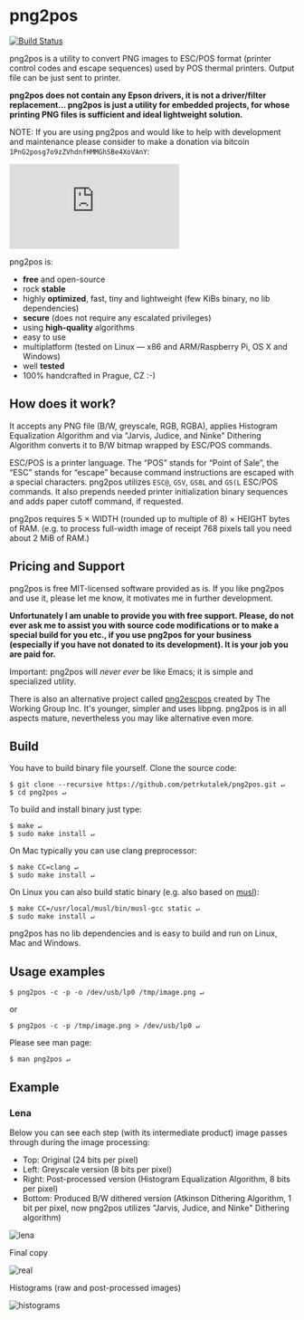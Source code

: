# png2pos

[![Build Status](https://travis-ci.org/petrkutalek/png2pos.svg?branch=master)](https://travis-ci.org/petrkutalek/png2pos)

png2pos is a utility to convert PNG images to ESC/POS format (printer control codes and escape
sequences) used by POS thermal printers. Output file can be just sent to printer.

**png2pos does not contain any Epson drivers, it is not a driver/filter replacement… png2pos is just
a utility for embedded projects, for whose printing PNG files is sufficient and ideal lightweight
solution.**

NOTE: If you are using png2pos and would like to help with development and maintenance please
consider to make a donation via bitcoin `1PnG2posg7o9zZVhdnfHMMGhSBe4XoVAnY`:

![bitcoin 1PnG2posg7o9zZVhdnfHMMGhSBe4XoVAnY](https://bitref.com/qr.php?data=1PnG2posg7o9zZVhdnfHMMGhSBe4XoVAnY)

png2pos is:

* **free** and open-source
* rock **stable**
* highly **optimized**, fast, tiny and lightweight (few KiBs binary, no lib dependencies)
* **secure** (does not require any escalated privileges)
* using **high-quality** algorithms
* easy to use
* multiplatform (tested on Linux — x86 and ARM/Raspberry Pi, OS X and Windows)
* well **tested**
* 100% handcrafted in Prague, CZ :-)

## How does it work?

It accepts any PNG file (B/W, greyscale, RGB, RGBA), applies Histogram Equalization Algorithm and
via "Jarvis, Judice, and Ninke" Dithering Algorithm converts it to B/W bitmap wrapped by ESC/POS
commands.

ESC/POS is a printer language. The “POS” stands for “Point of Sale”, the “ESC” stands for “escape”
because command instructions are escaped with a special characters. png2pos utilizes ```ESC@```,
```GSV```, ```GS8L``` and ```GS(L``` ESC/POS commands. It also prepends needed printer
initialization binary sequences and adds paper cutoff command, if requested.

png2pos requires 5 × WIDTH (rounded up to multiple of 8) × HEIGHT bytes of RAM. (e.g. to process
full-width image of receipt 768 pixels tall you need about 2 MiB of RAM.)

## Pricing and Support

png2pos is free MIT-licensed software provided as is. If you like png2pos and use it, please let me
know, it motivates me in further development.

**Unfortunately I am unable to provide you with free support. Please, do not ever ask me to assist
you with source code modifications or to make a special build for you etc., if you use png2pos for
your business (especially if you have not donated to its development). It is your job you are paid
for.**

Important: png2pos will *never ever* be like Emacs; it is simple and specialized utility.

There is also an alternative project called [png2escpos](https://github.com/twg/png2escpos) created
by The Working Group Inc. It's younger, simpler and uses libpng. png2pos is in all aspects mature,
nevertheless you may like alternative even more.

## Build

You have to build binary file yourself. Clone the source code:

    $ git clone --recursive https://github.com/petrkutalek/png2pos.git ↵
    $ cd png2pos ↵

To build and install binary just type:

    $ make ↵
    $ sudo make install ↵

On Mac typically you can use clang preprocessor:

    $ make CC=clang ↵
    $ sudo make install ↵

On Linux you can also build static binary (e.g. also based on
[musl](http://www.musl-libc.org/intro.html)):

    $ make CC=/usr/local/musl/bin/musl-gcc static ↵
    $ sudo make install ↵

png2pos has no lib dependencies and is easy to build and run on Linux, Mac and Windows.

## Usage examples

    $ png2pos -c -p -o /dev/usb/lp0 /tmp/image.png ↵

or

    $ png2pos -c -p /tmp/image.png > /dev/usb/lp0 ↵

Please see man page:

    $ man png2pos ↵

## Example

### Lena

Below you can see each step (with its intermediate product) image passes through during the image
processing:

* Top: Original (24 bits per pixel)
* Left: Greyscale version (8 bits per pixel)
* Right: Post-processed version (Histogram Equalization Algorithm, 8 bits per pixel)
* Bottom: Produced B/W dithered version (Atkinson Dithering Algorithm, 1 bit per pixel, now png2pos
utilizes "Jarvis, Judice, and Ninke" Dithering algorithm)

![lena](docs/lena.png)

Final copy

![real](docs/lena.jpg)

Histograms (raw and post-processed images)

![histograms](docs/histogram.png)
